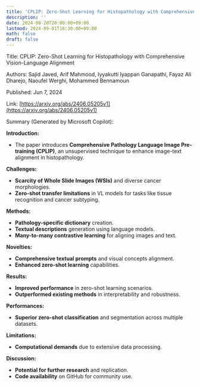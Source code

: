 ```yaml
---
title: 'CPLIP: Zero-Shot Learning for Histopathology with Comprehensive Vision-Language Alignment'
description: ''
date: 2024-08-28T20:00:00+09:00
lastmod: 2024-09-01T16:30:00+09:00
math: false
draft: false
---
```


Title: CPLIP: Zero-Shot Learning for Histopathology with Comprehensive Vision-Language Alignment

Authors: Sajid Javed, Arif Mahmood, Iyyakutti Iyappan Ganapathi, Fayaz Ali Dharejo, Naoufel Werghi, Mohammed Bennamoun

Published: Jun 7, 2024

Link: [https://arxiv.org/abs/2406.05205v1](https://arxiv.org/abs/2406.05205v1)

Summary (Generated by Microsoft Copilot):

**Introduction:**
- The paper introduces **Comprehensive Pathology Language Image Pre-training (CPLIP)**, an unsupervised technique to enhance image-text alignment in histopathology.

**Challenges:**
- **Scarcity of Whole Slide Images (WSIs)** and diverse cancer morphologies.
- **Zero-shot transfer limitations** in VL models for tasks like tissue recognition and cancer subtyping.

**Methods:**
- **Pathology-specific dictionary** creation.
- **Textual descriptions** generation using language models.
- **Many-to-many contrastive learning** for aligning images and text.

**Novelties:**
- **Comprehensive textual prompts** and visual concepts alignment.
- **Enhanced zero-shot learning** capabilities.

**Results:**
- **Improved performance** in zero-shot learning scenarios.
- **Outperformed existing methods** in interpretability and robustness.

**Performances:**
- **Superior zero-shot classification** and segmentation across multiple datasets.

**Limitations:**
- **Computational demands** due to extensive data processing.

**Discussion:**
- **Potential for further research** and replication.
- **Code availability** on GitHub for community use.
